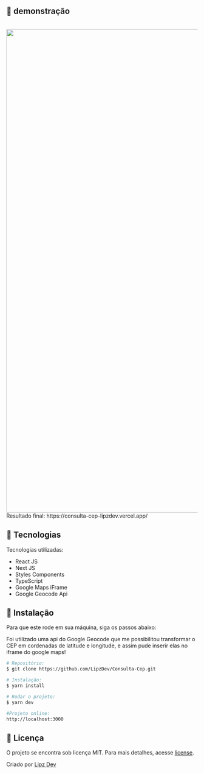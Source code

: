 ## 🚀 demonstração

</br>

<img src="https://drive.google.com/file/d/1dnoPvZSDcaDEmkGvE6XvAKdhuf1Dn1FS/view?usp=sharing" alt="" width="1270"/>

</br>
Resultado final: https://consulta-cep-lipzdev.vercel.app/

## 🚀 Tecnologias

Tecnologias utilizadas:

- React JS
- Next JS
- Styles Components
- TypeScript
- Google Maps iFrame
- Google Geocode Api

## 🚀 Instalação

Para que este rode em sua máquina, siga os passos abaixo:

Foi utilizado uma api do Google Geocode que me possibilitou transformar o CEP em cordenadas de latitude e longitude, e assim pude inserir elas no iframe do google maps!

```bash
# Repositório:
$ git clone https://github.com/LipzDev/Consulta-Cep.git

# Instalação:
$ yarn install

# Rodar o projeto:
$ yarn dev

#Projeto online:
http://localhost:3000
```

## 🚀 Licença

<p>O projeto se encontra sob licença MIT. Para mais detalhes, acesse <a href='LICENSE'>license<a>.</p>
<p>Criado por <a href='https://github.com/LipzDev/' target='blank'>Lipz Dev</a></p>
